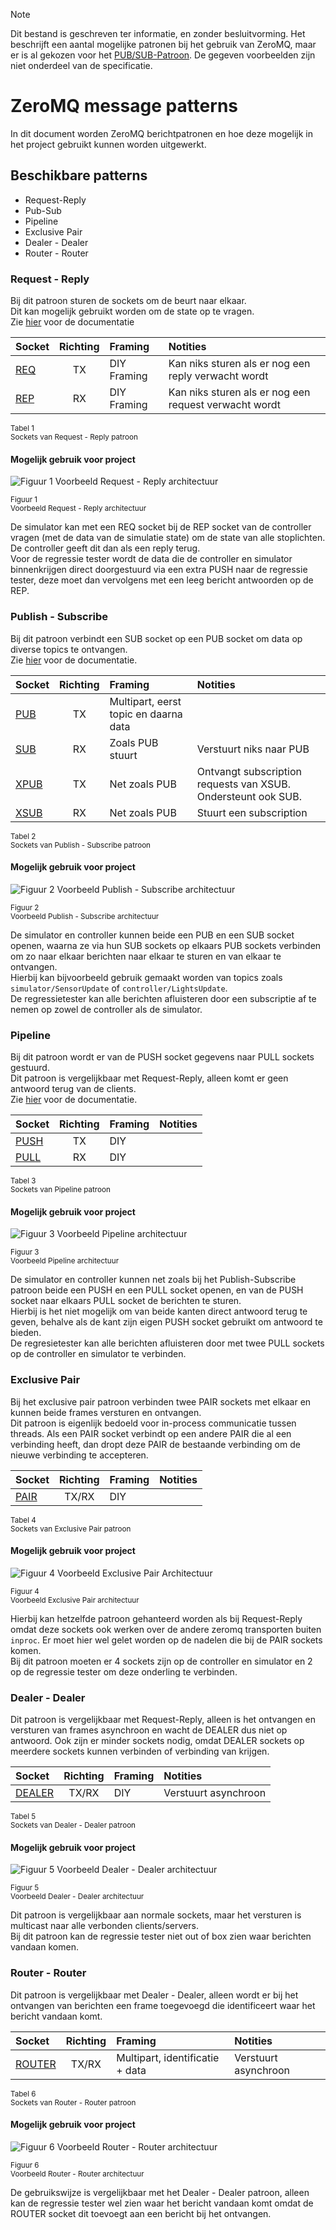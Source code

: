 > [!Note]
> Dit bestand is geschreven ter informatie, en zonder besluitvorming.
> Het beschrijft een aantal mogelijke patronen bij het gebruik van ZeroMQ, maar er is al gekozen voor het [PUB/SUB-Patroon](#publish---subscribe).
> De gegeven voorbeelden zijn niet onderdeel van de specificatie.

# ZeroMQ message patterns
In dit document worden ZeroMQ berichtpatronen en hoe deze mogelijk in het project gebruikt kunnen worden uitgewerkt.
## Beschikbare patterns
 
- Request-Reply
- Pub-Sub
- Pipeline
- Exclusive Pair
- Dealer - Dealer
- Router - Router

### Request - Reply

Bij dit patroon sturen de sockets om de beurt naar elkaar.<br>Dit kan mogelijk gebruikt worden om de state op te vragen.<br>Zie [hier](https://zeromq.org/socket-api/?language=c&library=libzmq#request-reply-pattern) voor de documentatie

| Socket | Richting | Framing | Notities |
| :- | :-: | :- | :- |
| [REQ](https://zeromq.org/socket-api/?language=c&library=libzmq#req-socket) | TX | DIY Framing | Kan niks sturen als er nog een reply verwacht wordt |
| [REP](https://zeromq.org/socket-api/?language=c&library=libzmq#rep-socket) | RX | DIY Framing | Kan niks sturen als er nog een request verwacht wordt |

<sub>Tabel 1 <br> Sockets van Request - Reply patroon</sub>

#### Mogelijk gebruik voor project

![Figuur 1 Voorbeeld Request - Reply architectuur](../assets/zeromq/req-rep.png)

<sub>Figuur 1<br>Voorbeeld Request - Reply architectuur</sub>

De simulator kan met een REQ socket bij de REP socket van de controller vragen (met de data van de simulatie state) om de state van alle stoplichten. De controller geeft dit dan als een reply terug.<br>
Voor de regressie tester wordt de data die de controller en simulator binnenkrijgen direct doorgestuurd via een extra PUSH naar de regressie tester, deze moet dan vervolgens met een leeg bericht antwoorden op de REP.

### Publish - Subscribe

Bij dit patroon verbindt een SUB socket op een PUB socket om data op diverse topics te ontvangen.<br>Zie [hier](https://zeromq.org/socket-api/#publish-subscribe-pattern) voor de documentatie.

| Socket | Richting | Framing | Notities |
| :- | :-: | :- | :- |
| [PUB](https://zeromq.org/socket-api/#pub-socket) | TX | Multipart, eerst topic en daarna data |
| [SUB](https://zeromq.org/socket-api/#sub-socket) | RX | Zoals PUB stuurt | Verstuurt niks naar PUB
| [XPUB](https://zeromq.org/socket-api/#xpub-socket) | TX | Net zoals PUB | Ontvangt subscription requests van XSUB. Ondersteunt ook SUB.
| [XSUB](https://zeromq.org/socket-api/#xsub-socket) | RX | Net zoals PUB | Stuurt een subscription

<sub>Tabel 2<br>Sockets van Publish - Subscribe patroon</sub>


#### Mogelijk gebruik voor project

![Figuur 2 Voorbeeld Publish - Subscribe architectuur](../assets/zeromq/pub-sub.png)

<sub>Figuur 2<br>Voorbeeld Publish - Subscribe architectuur</sub>

De simulator en controller kunnen beide een PUB en een SUB socket openen, waarna ze via hun SUB sockets op elkaars PUB sockets verbinden om zo naar elkaar berichten naar elkaar te sturen en van elkaar te ontvangen.<br>
Hierbij kan bijvoorbeeld gebruik gemaakt worden van topics zoals `simulator/SensorUpdate` of `controller/LightsUpdate`.<br>
De regressietester kan alle berichten afluisteren door een subscriptie af te nemen op zowel de controller als de simulator.

### Pipeline

Bij dit patroon wordt er van de PUSH socket gegevens naar PULL sockets gestuurd.<br>Dit patroon is vergelijkbaar met Request-Reply, alleen komt er geen antwoord terug van de clients.<br>Zie [hier](https://zeromq.org/socket-api/#pipeline-pattern) voor de documentatie.

| Socket | Richting | Framing | Notities |
| :- | :-: | :- | :- |
| [PUSH](https://zeromq.org/socket-api/#push-socket) | TX | DIY | |
| [PULL](https://zeromq.org/socket-api/#pull-socket) | RX | DIY | |

<sub>Tabel 3<br>Sockets van Pipeline patroon</sub>

#### Mogelijk gebruik voor project

![Figuur 3 Voorbeeld Pipeline architectuur](../assets/zeromq/pipeline.png)

<sub>Figuur 3<br>Voorbeeld Pipeline architectuur</sub>

De simulator en controller kunnen net zoals bij het Publish-Subscribe patroon beide een PUSH en een PULL socket openen, en van de PUSH socket naar elkaars PULL socket de berichten te sturen.<br>
Hierbij is het niet mogelijk om van beide kanten direct antwoord terug te geven, behalve als de kant zijn eigen PUSH socket gebruikt om antwoord te bieden.<br>
De regresietester kan alle berichten afluisteren door met twee PULL sockets op de controller en simulator te verbinden.

### Exclusive Pair

Bij het exclusive pair patroon verbinden twee PAIR sockets met elkaar en kunnen beide frames versturen en ontvangen.<br>
Dit patroon is eigenlijk bedoeld voor in-process communicatie tussen threads. Als een PAIR socket verbindt op een andere PAIR die al een verbinding heeft, dan dropt deze PAIR de bestaande verbinding om de nieuwe verbinding te accepteren.

| Socket | Richting | Framing | Notities |
| :- | :-: | :- | :- |
| [PAIR](https://zeromq.org/socket-api/#pair-socket) | TX/RX | DIY | |

<sub>Tabel 4<br>Sockets van Exclusive Pair patroon</sub>

#### Mogelijk gebruik voor project

![Figuur 4 Voorbeeld Exclusive Pair Architectuur](../assets/zeromq/exclusive-pair.png)

<sub>Figuur 4<br>Voorbeeld Exclusive Pair architectuur</sub>

Hierbij kan hetzelfde patroon gehanteerd worden als bij Request-Reply omdat deze sockets ook werken over de andere zeromq transporten buiten `inproc`. Er moet hier wel gelet worden op de nadelen die bij de PAIR sockets komen.<br>
Bij dit patroon moeten er 4 sockets zijn op de controller en simulator en 2 op de regressie tester om deze onderling te verbinden. 

### Dealer - Dealer

Dit patroon is vergelijkbaar met Request-Reply, alleen is het ontvangen en versturen van frames asynchroon en wacht de DEALER dus niet op antwoord. Ook zijn er minder sockets nodig, omdat DEALER sockets op meerdere sockets kunnen verbinden of verbinding van krijgen.

| Socket | Richting | Framing | Notities |
| :- | :-: | :- | :- |
| [DEALER](https://zeromq.org/socket-api/#dealer-socket) | TX/RX | DIY | Verstuurt asynchroon |

<sub>Tabel 5<br>Sockets van Dealer - Dealer patroon</sub>

#### Mogelijk gebruik voor project

![Figuur 5 Voorbeeld Dealer - Dealer architectuur](../assets/zeromq/dealer-dealer.png)

<sub>Figuur 5<br>Voorbeeld Dealer - Dealer architectuur</sub>

Dit patroon is vergelijkbaar aan normale sockets, maar het versturen is multicast naar alle verbonden clients/servers.<br>
Bij dit patroon kan de regressie tester niet out of box zien waar berichten vandaan komen.

### Router - Router

Dit patroon is vergelijkbaar met Dealer - Dealer, alleen wordt er bij het ontvangen van berichten een frame toegevoegd die identificeert waar het bericht vandaan komt.

| Socket | Richting | Framing | Notities |
| :- | :-: | :- | :- |
| [ROUTER](https://zeromq.org/socket-api/#router-socket) | TX/RX | Multipart, identificatie + data | Verstuurt asynchroon |

<sub>Tabel 6<br>Sockets van Router - Router patroon</sub>

#### Mogelijk gebruik voor project

![Figuur 6 Voorbeeld Router - Router architectuur](../assets/zeromq/router-router.png)

<sub>Figuur 6<br>Voorbeeld Router - Router architectuur</sub>

De gebruikswijze is vergelijkbaar met het Dealer - Dealer patroon, alleen kan de regressie tester wel zien waar het bericht vandaan komt omdat de ROUTER socket dit toevoegt aan een bericht bij het ontvangen. 